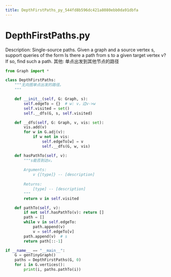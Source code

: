 ```yaml
---
title: DepthFirstPaths_py_544fd8b596dc421a8080ebb0da91dbfa
---
```


# DepthFirstPaths.py

Description: Single-source paths. Given a graph and a source vertex s, support queries of the form Is there a path from s to a given target vertex v? If so, find such a path.
其他: 单点出发到其他节点的路径

```python
from Graph import *

class DepthFirstPaths:
    """无向图单点出发的路径。
    """

    def __init__(self, G: Graph, s):
        self.edgeTo = {}  # w: v，边v->w
        self.visited = set()
        self.__dfs(G, s, self.visited)

    def __dfs(self, G: Graph, v, vis: set):
        vis.add(v)
        for w in G.adj(v):
            if w not in vis:
                self.edgeTo[w] = v
                self.__dfs(G, w, vis)

    def hasPathTo(self, v):
        """s能否到达v。
        
        Arguments:
            v {[type]} -- [description]
        
        Returns:
            [type] -- [description]
        """
        return v in self.visited

    def pathTo(self, v):
        if not self.hasPathTo(v): return []
        path = []
        while v in self.edgeTo:
            path.append(v)
            v = self.edgeTo[v]
        path.append(v)  # s
        return path[::-1]

if __name__ == "__main__":
    G = genTinyGraph()
    paths = DepthFirstPaths(G, 0)
    for i in G.vertices():
        print(i, paths.pathTo(i))
```